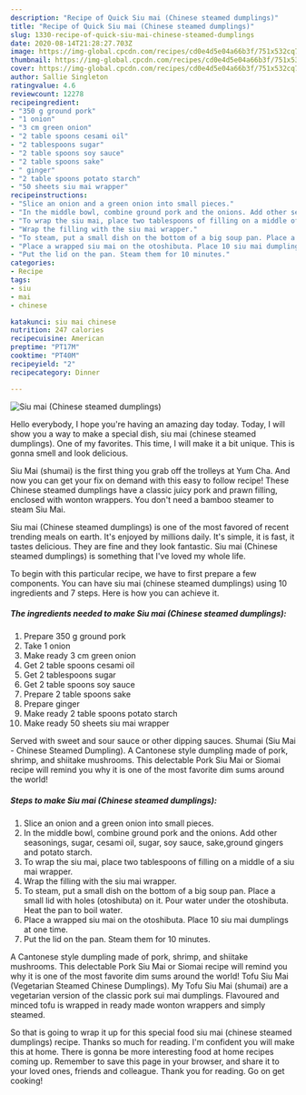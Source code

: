 ```yaml
---
description: "Recipe of Quick Siu mai (Chinese steamed dumplings)"
title: "Recipe of Quick Siu mai (Chinese steamed dumplings)"
slug: 1330-recipe-of-quick-siu-mai-chinese-steamed-dumplings
date: 2020-08-14T21:28:27.703Z
image: https://img-global.cpcdn.com/recipes/cd0e4d5e04a66b3f/751x532cq70/siu-mai-chinese-steamed-dumplings-recipe-main-photo.jpg
thumbnail: https://img-global.cpcdn.com/recipes/cd0e4d5e04a66b3f/751x532cq70/siu-mai-chinese-steamed-dumplings-recipe-main-photo.jpg
cover: https://img-global.cpcdn.com/recipes/cd0e4d5e04a66b3f/751x532cq70/siu-mai-chinese-steamed-dumplings-recipe-main-photo.jpg
author: Sallie Singleton
ratingvalue: 4.6
reviewcount: 12278
recipeingredient:
- "350 g ground pork"
- "1 onion"
- "3 cm green onion"
- "2 table spoons cesami oil"
- "2 tablespoons sugar"
- "2 table spoons soy sauce"
- "2 table spoons sake"
- " ginger"
- "2 table spoons potato starch"
- "50 sheets siu mai wrapper"
recipeinstructions:
- "Slice an onion and a green onion into small pieces."
- "In the middle bowl, combine ground pork and the onions. Add other seasonings, sugar, cesami oil, sugar, soy sauce, sake,ground gingers and potato starch."
- "To wrap the siu mai, place two tablespoons of filling on a middle of a siu mai wrapper."
- "Wrap the filling with the siu mai wrapper."
- "To steam, put a small dish on the bottom of a big soup pan. Place a small lid with holes (otoshibuta) on it. Pour water under the otoshibuta. Heat the pan to boil water."
- "Place a wrapped siu mai on the otoshibuta. Place 10 siu mai dumplings at one time."
- "Put the lid on the pan. Steam them for 10 minutes."
categories:
- Recipe
tags:
- siu
- mai
- chinese

katakunci: siu mai chinese 
nutrition: 247 calories
recipecuisine: American
preptime: "PT17M"
cooktime: "PT40M"
recipeyield: "2"
recipecategory: Dinner

---
```



![Siu mai (Chinese steamed dumplings)](https://img-global.cpcdn.com/recipes/cd0e4d5e04a66b3f/751x532cq70/siu-mai-chinese-steamed-dumplings-recipe-main-photo.jpg)

Hello everybody, I hope you're having an amazing day today. Today, I will show you a way to make a special dish, siu mai (chinese steamed dumplings). One of my favorites. This time, I will make it a bit unique. This is gonna smell and look delicious.

Siu Mai (shumai) is the first thing you grab off the trolleys at Yum Cha. And now you can get your fix on demand with this easy to follow recipe! These Chinese steamed dumplings have a classic juicy pork and prawn filling, enclosed with wonton wrappers. You don&#39;t need a bamboo steamer to steam Siu Mai.

Siu mai (Chinese steamed dumplings) is one of the most favored of recent trending meals on earth. It's enjoyed by millions daily. It's simple, it is fast, it tastes delicious. They are fine and they look fantastic. Siu mai (Chinese steamed dumplings) is something that I've loved my whole life.


To begin with this particular recipe, we have to first prepare a few components. You can have siu mai (chinese steamed dumplings) using 10 ingredients and 7 steps. Here is how you can achieve it.

<!--inarticleads1-->

##### The ingredients needed to make Siu mai (Chinese steamed dumplings):

1. Prepare 350 g ground pork
1. Take 1 onion
1. Make ready 3 cm green onion
1. Get 2 table spoons cesami oil
1. Get 2 tablespoons sugar
1. Get 2 table spoons soy sauce
1. Prepare 2 table spoons sake
1. Prepare  ginger
1. Make ready 2 table spoons potato starch
1. Make ready 50 sheets siu mai wrapper


Served with sweet and sour sauce or other dipping sauces. Shumai (Siu Mai - Chinese Steamed Dumpling). A Cantonese style dumpling made of pork, shrimp, and shiitake mushrooms. This delectable Pork Siu Mai or Siomai recipe will remind you why it is one of the most favorite dim sums around the world! 

<!--inarticleads2-->

##### Steps to make Siu mai (Chinese steamed dumplings):

1. Slice an onion and a green onion into small pieces.
1. In the middle bowl, combine ground pork and the onions. Add other seasonings, sugar, cesami oil, sugar, soy sauce, sake,ground gingers and potato starch.
1. To wrap the siu mai, place two tablespoons of filling on a middle of a siu mai wrapper.
1. Wrap the filling with the siu mai wrapper.
1. To steam, put a small dish on the bottom of a big soup pan. Place a small lid with holes (otoshibuta) on it. Pour water under the otoshibuta. Heat the pan to boil water.
1. Place a wrapped siu mai on the otoshibuta. Place 10 siu mai dumplings at one time.
1. Put the lid on the pan. Steam them for 10 minutes.


A Cantonese style dumpling made of pork, shrimp, and shiitake mushrooms. This delectable Pork Siu Mai or Siomai recipe will remind you why it is one of the most favorite dim sums around the world! Tofu Siu Mai (Vegetarian Steamed Chinese Dumplings). My Tofu Siu Mai (shumai) are a vegetarian version of the classic pork sui mai dumplings. Flavoured and minced tofu is wrapped in ready made wonton wrappers and simply steamed. 

So that is going to wrap it up for this special food siu mai (chinese steamed dumplings) recipe. Thanks so much for reading. I'm confident you will make this at home. There is gonna be more interesting food at home recipes coming up. Remember to save this page in your browser, and share it to your loved ones, friends and colleague. Thank you for reading. Go on get cooking!
